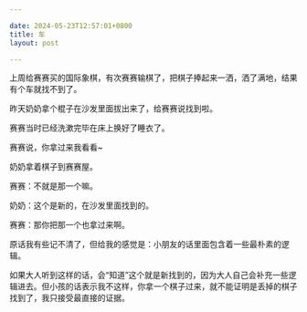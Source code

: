 ```yaml
---

date: 2024-05-23T12:57:01+0800
title: 车
layout: post

---
```


上周给赛赛买的国际象棋，有次赛赛输棋了，把棋子捧起来一洒，洒了满地，结果有个车就找不到了。

昨天奶奶拿个棍子在沙发里面拔出来了，给赛赛说找到啦。

赛赛当时已经洗漱完毕在床上换好了睡衣了。

赛赛说，你拿过来我看看~

奶奶拿着棋子到赛赛屋。

赛赛：不就是那一个嘛。

奶奶：这个是新的，在沙发里面找到的。

赛赛：那你把那一个也拿过来啊。

原话我有些记不清了，但给我的感觉是：小朋友的话里面包含着一些最朴素的逻辑。

如果大人听到这样的话，会“知道”这个就是新找到的，因为大人自己会补充一些逻辑进去。但小孩的话表示我不这样，你拿一个棋子过来，就不能证明是丢掉的棋子找到了，我只接受最直接的证据。
